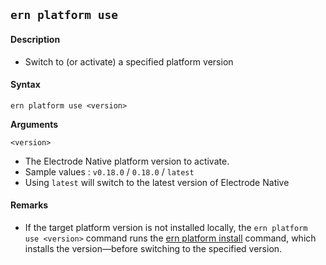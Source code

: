 ## `ern platform use`

#### Description

- Switch to (or activate) a specified platform version

#### Syntax

`ern platform use <version>`

**Arguments**

`<version>`

- The Electrode Native platform version to activate.
- Sample values : `v0.18.0` / `0.18.0` / `latest`
- Using `latest` will switch to the latest version of Electrode Native

#### Remarks

- If the target platform version is not installed locally, the `ern platform use <version>` command runs the [ern platform install] command, which installs the version—before switching to the specified version.

[ern platform install]: ./install.md
